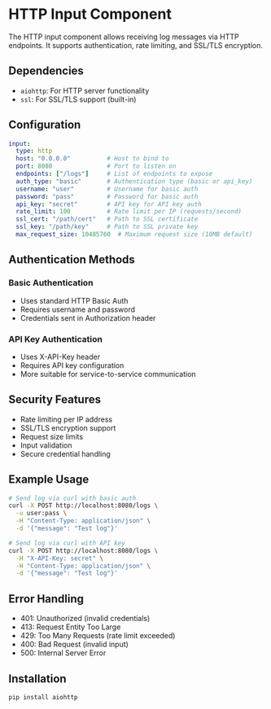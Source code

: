 # HTTP Input Component

The HTTP input component allows receiving log messages via HTTP endpoints. It supports authentication, rate limiting, and SSL/TLS encryption.

## Dependencies
- `aiohttp`: For HTTP server functionality
- `ssl`: For SSL/TLS support (built-in)

## Configuration
```yaml
input:
  type: http
  host: "0.0.0.0"          # Host to bind to
  port: 8080               # Port to listen on
  endpoints: ["/logs"]     # List of endpoints to expose
  auth_type: "basic"       # Authentication type (basic or api_key)
  username: "user"         # Username for basic auth
  password: "pass"         # Password for basic auth
  api_key: "secret"        # API key for API key auth
  rate_limit: 100          # Rate limit per IP (requests/second)
  ssl_cert: "/path/cert"   # Path to SSL certificate
  ssl_key: "/path/key"     # Path to SSL private key
  max_request_size: 10485760  # Maximum request size (10MB default)
```

## Authentication Methods

### Basic Authentication
- Uses standard HTTP Basic Auth
- Requires username and password
- Credentials sent in Authorization header

### API Key Authentication
- Uses X-API-Key header
- Requires API key configuration
- More suitable for service-to-service communication

## Security Features
- Rate limiting per IP address
- SSL/TLS encryption support
- Request size limits
- Input validation
- Secure credential handling

## Example Usage
```bash
# Send log via curl with basic auth
curl -X POST http://localhost:8080/logs \
  -u user:pass \
  -H "Content-Type: application/json" \
  -d '{"message": "Test log"}'

# Send log via curl with API key
curl -X POST http://localhost:8080/logs \
  -H "X-API-Key: secret" \
  -H "Content-Type: application/json" \
  -d '{"message": "Test log"}'
```

## Error Handling
- 401: Unauthorized (invalid credentials)
- 413: Request Entity Too Large
- 429: Too Many Requests (rate limit exceeded)
- 400: Bad Request (invalid input)
- 500: Internal Server Error

## Installation
```bash
pip install aiohttp
``` 